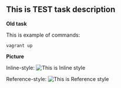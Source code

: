 
## This is TEST task description

**Old task**

This is example of commands:
```
vagrant up
```


**Picture**

Inline-style: 
![This is Inline style](https://github.com/propalparolnapervom/OVERALL/Pictures/test.PNG "Just example of Inline style")

Reference-style: 
![This is Reference style][xburser_logo]

[xburser_logo]: https://github.com/propalparolnapervom/OVERALL/Pictures/test.PNG "Same, but Reference style"
